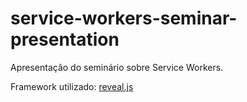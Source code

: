 # service-workers-seminar-presentation

Apresentação do seminário sobre Service Workers.

Framework utilizado: [reveal.js](https://github.com/hakimel/reveal.js)
